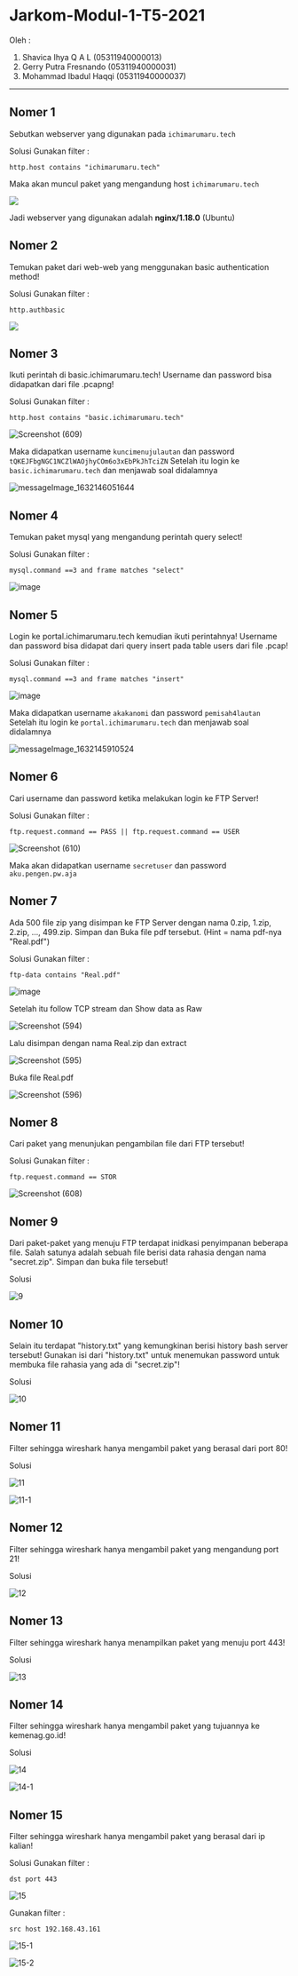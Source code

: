 # Jarkom-Modul-1-T5-2021
Oleh :
1. Shavica Ihya Q A L    (05311940000013)
2. Gerry Putra Fresnando (05311940000031)
3. Mohammad Ibadul Haqqi (05311940000037)

---

## Nomer 1
Sebutkan webserver yang digunakan pada `ichimarumaru.tech` 

Solusi
Gunakan filter :

```
http.host contains "ichimarumaru.tech"
```

Maka akan muncul paket yang mengandung host `ichimarumaru.tech`

<img src="https://i.postimg.cc/wvyS55Wb/Screenshot-592.png">

Jadi webserver yang digunakan adalah **nginx/1.18.0** (Ubuntu)



## Nomer 2
Temukan paket dari web-web yang menggunakan basic authentication method!

Solusi
Gunakan filter :

```
http.authbasic
```

<img src="https://i.postimg.cc/D0J97QkK/Screenshot-593.png">

## Nomer 3
Ikuti perintah di basic.ichimarumaru.tech! Username dan password bisa didapatkan dari file .pcapng!

Solusi
Gunakan filter :

```
http.host contains "basic.ichimarumaru.tech"
```

![Screenshot (609)](https://user-images.githubusercontent.com/73151831/134770009-6c49bbdb-c3cb-43e3-ac52-e02860e09251.png)

Maka didapatkan username `kuncimenujulautan` dan password `tQKEJFbgNGC1NCZlWAOjhyCOm6o3xEbPkJhTciZN`
Setelah itu login ke `basic.ichimarumaru.tech` dan menjawab soal didalamnya

![messageImage_1632146051644](https://user-images.githubusercontent.com/73151831/134770155-fbaf2f16-6ebf-4fab-9df5-096f94b84909.jpg)

## Nomer 4
Temukan paket mysql yang mengandung perintah query select!

Solusi
Gunakan filter :

```
mysql.command ==3 and frame matches "select"
```

![image](https://user-images.githubusercontent.com/73151831/134770061-c14ad9c7-23fa-4c6e-b5fe-daf10c0aed93.png)

## Nomer 5
Login ke portal.ichimarumaru.tech kemudian ikuti perintahnya! Username dan password bisa didapat dari query insert pada table users dari file .pcap!

Solusi
Gunakan filter :

```
mysql.command ==3 and frame matches "insert"
```

![image](https://user-images.githubusercontent.com/73151831/134770167-4c0e8d3e-98df-4ac4-8e63-42cba226e9d0.png)

Maka didapatkan username `akakanomi` dan password `pemisah4lautan`
Setelah itu login ke `portal.ichimarumaru.tech` dan menjawab soal didalamnya

![messageImage_1632145910524](https://user-images.githubusercontent.com/73151831/134770241-f6ffe9f7-0ed6-48ae-8fab-debe74c7ed39.jpg)

## Nomer 6
Cari username dan password ketika melakukan login ke FTP Server!

Solusi
Gunakan filter :

```
ftp.request.command == PASS || ftp.request.command == USER
```

![Screenshot (610)](https://user-images.githubusercontent.com/73151831/134770574-6e7e0f90-b805-421b-83a2-c3a5373adfab.png)

Maka akan didapatkan username `secretuser` dan password `aku.pengen.pw.aja`

## Nomer 7
Ada 500 file zip yang disimpan ke FTP Server dengan nama 0.zip, 1.zip, 2.zip, ..., 499.zip. Simpan dan Buka file pdf tersebut. (Hint = nama pdf-nya "Real.pdf")

Solusi
Gunakan filter :

```
ftp-data contains "Real.pdf"
```

![image](https://user-images.githubusercontent.com/73151831/134770691-5bf302f5-f8c0-4658-bad2-6637006e2a81.png)

Setelah itu follow TCP stream dan Show data as Raw

![Screenshot (594)](https://user-images.githubusercontent.com/73151831/134771011-339c5115-663b-4ef2-b3a8-5dd3301448c6.png)

Lalu disimpan dengan nama Real.zip dan extract

![Screenshot (595)](https://user-images.githubusercontent.com/73151831/134770805-aea26b37-23ad-4962-9625-8ad1d5edb50a.png)

Buka file Real.pdf

![Screenshot (596)](https://user-images.githubusercontent.com/73151831/134770856-cf25239c-0ba1-4246-93e4-8b2e8e98f473.png)

## Nomer 8
Cari paket yang menunjukan pengambilan file dari FTP tersebut!

Solusi
Gunakan filter :

```
ftp.request.command == STOR
```

![Screenshot (608)](https://user-images.githubusercontent.com/73151831/134770896-fa4f3612-2e64-4c74-9a5d-a7d6d61646b0.png)

## Nomer 9
Dari paket-paket yang menuju FTP terdapat inidkasi penyimpanan beberapa file. Salah satunya adalah sebuah file berisi data rahasia dengan nama "secret.zip". Simpan dan buka file tersebut!

Solusi

![9](https://user-images.githubusercontent.com/73151522/134773573-42c607ba-93a7-42fe-84b8-c1587fe4ef58.jpg)


## Nomer 10
Selain itu terdapat "history.txt" yang kemungkinan berisi history bash server tersebut! Gunakan isi dari "history.txt" untuk menemukan password untuk membuka file rahasia yang ada di "secret.zip"!

Solusi

![10](https://user-images.githubusercontent.com/73151522/134773566-ad16a654-20ce-4171-8763-ad652d5acb70.jpg)


## Nomer 11
Filter sehingga wireshark hanya mengambil paket yang berasal dari port 80!

Solusi

![11](https://user-images.githubusercontent.com/73151522/134773554-3540673b-371a-46fc-931f-a93f0c80e8d3.png)

![11-1](https://user-images.githubusercontent.com/73151522/134773557-7d1e5377-9a5f-41f0-b2ed-c49dfe5dbe24.png)


## Nomer 12
Filter sehingga wireshark hanya mengambil paket yang mengandung port 21!

Solusi

![12](https://user-images.githubusercontent.com/73151522/134773544-fb1ff9bb-e588-49f0-9d98-68c1db7c74f1.jpg)


## Nomer 13
Filter sehingga wireshark hanya menampilkan paket yang menuju port 443!

Solusi

![13](https://user-images.githubusercontent.com/73151522/134772937-59c0e74a-0384-413c-ab62-48cc8b2b2c85.jpg)


## Nomer 14
Filter sehingga wireshark hanya mengambil paket yang tujuannya ke kemenag.go.id!

Solusi

![14](https://user-images.githubusercontent.com/73151522/134772919-2cc9d205-360d-4182-a253-a32a1633dc45.png)

![14-1](https://user-images.githubusercontent.com/73151522/134772922-2e41c632-983c-4f98-9463-22f646aecf90.png)



## Nomer 15
Filter sehingga wireshark hanya mengambil paket yang berasal dari ip kalian!

Solusi
Gunakan filter :

```
dst port 443
```

![15](https://user-images.githubusercontent.com/73151522/134772889-e23909fc-167b-4600-b077-822fdfef5f07.jpg)

Gunakan filter :

```
src host 192.168.43.161
```

![15-1](https://user-images.githubusercontent.com/73151522/134772896-d1f600d8-af0b-4d02-937d-d6c5d4f99073.png)

![15-2](https://user-images.githubusercontent.com/73151522/134772900-71f385ee-d43e-4da5-9896-b9c40678f10e.png)

